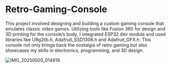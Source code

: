 # Retro-Gaming-Console

This project involved designing and building a custom gaming console that emulates classic video games. Utilizing tools like Fusion 360 for design and 3D printing for the console’s body, I integrated ESP32 dev module and used libraries like U8g2lib.h, Adafruit_SSD1306.h and Adafruit_GFX.h. This console not only brings back the nostalgia of retro gaming but also showcases my skills in electronics, programming, and 3D design. 



![IMG_20250505_014916](https://github.com/user-attachments/assets/59eb9f1b-82e6-4d89-8706-ee54a228bba4)
